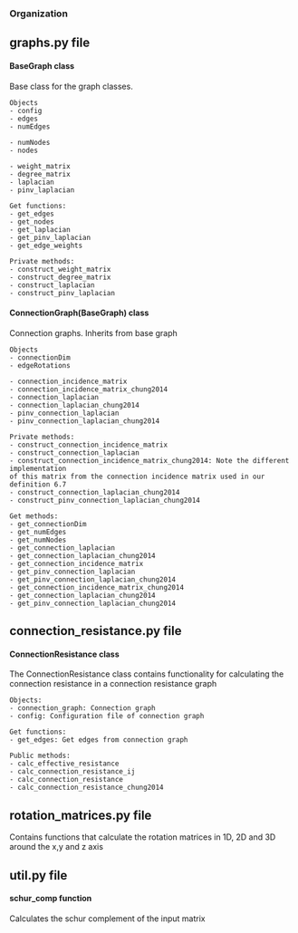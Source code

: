 ### Organization

## graphs.py file

#### BaseGraph class
Base class for the graph classes. 

    Objects
    - config
    - edges
    - numEdges

    - numNodes
    - nodes

    - weight_matrix
    - degree_matrix
    - laplacian
    - pinv_laplacian
    
    Get functions:
    - get_edges
    - get_nodes
    - get_laplacian
    - get_pinv_laplacian
    - get_edge_weights
    
    Private methods:
    - construct_weight_matrix
    - construct_degree_matrix
    - construct_laplacian
    - construct_pinv_laplacian
    

#### ConnectionGraph(BaseGraph) class
Connection graphs. Inherits from base graph

    Objects
    - connectionDim
    - edgeRotations

    - connection_incidence_matrix
    - connection_incidence_matrix_chung2014
    - connection_laplacian
    - connection_laplacian_chung2014
    - pinv_connection_laplacian
    - pinv_connection_laplacian_chung2014
    
    Private methods:
    - construct_connection_incidence_matrix
    - construct_connection_laplacian
    - construct_connection_incidence_matrix_chung2014: Note the different implementation 
    of this matrix from the connection incidence matrix used in our definition 6.7
    - construct_connection_laplacian_chung2014
    - construct_pinv_connection_laplacian_chung2014
    
    Get methods:
    - get_connectionDim
    - get_numEdges
    - get_numNodes
    - get_connection_laplacian
    - get_connection_laplacian_chung2014
    - get_connection_incidence_matrix
    - get_pinv_connection_laplacian
    - get_pinv_connection_laplacian_chung2014
    - get_connection_incidence_matrix_chung2014
    - get_connection_laplacian_chung2014
    - get_pinv_connection_laplacian_chung2014
    
    
## connection_resistance.py file

#### ConnectionResistance class
The ConnectionResistance class contains functionality for calculating the connection resistance 
in a connection resistance graph

    Objects:
    - connection_graph: Connection graph
    - config: Configuration file of connection graph
    
    Get functions:
    - get_edges: Get edges from connection graph
    
    Public methods:
    - calc_effective_resistance
    - calc_connection_resistance_ij
    - calc_connection_resistance
    - calc_connection_resistance_chung2014
    
    
## rotation_matrices.py file
Contains functions that calculate the rotation matrices in 1D, 2D and 3D around the x,y and z axis

## util.py file
#### schur_comp function
Calculates the schur complement of the input matrix